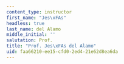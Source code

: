 ```yaml
---
content_type: instructor
first_name: "Jes\xFAs"
headless: true
last_name: del Alamo
middle_initial: ''
salutation: Prof.
title: "Prof. Jes\xFAs del Alamo"
uid: faa66210-ee15-cfd0-2ed4-21e62d8ea6da
---
```


